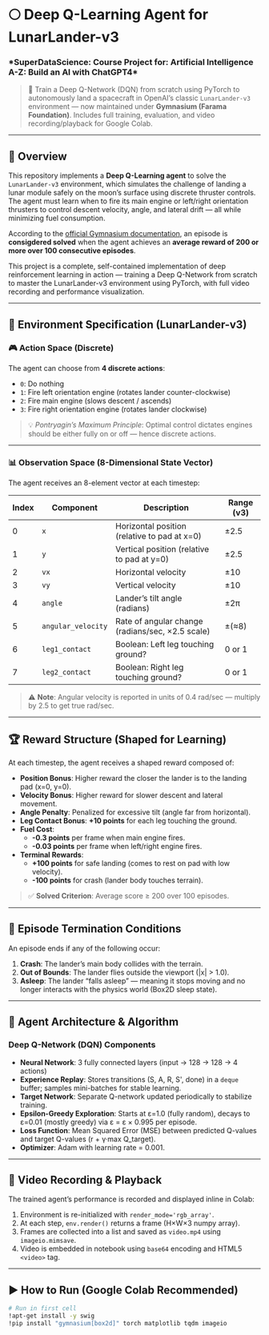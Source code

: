 # 🌕 Deep Q-Learning Agent for LunarLander-v3

### \*SuperDataScience: Course Project for: **Artificial Intelligence A-Z: Build an AI with ChatGPT4\***

> 🚀 Train a Deep Q-Network (DQN) from scratch using PyTorch to autonomously land a spacecraft in OpenAI’s classic `LunarLander-v3` environment — now maintained under **Gymnasium (Farama Foundation)**. Includes full training, evaluation, and video recording/playback for Google Colab.

---

## 📖 Overview

This repository implements a **Deep Q-Learning agent** to solve the `LunarLander-v3` environment, which simulates the challenge of landing a lunar module safely on the moon’s surface using discrete thruster controls. The agent must learn when to fire its main engine or left/right orientation thrusters to control descent velocity, angle, and lateral drift — all while minimizing fuel consumption.

According to the [official Gymnasium documentation](https://gymnasium.farama.org/environments/box2d/lunar_lander/), an episode is **consigdered solved** when the agent achieves an **average reward of 200 or more over 100 consecutive episodes**.

This project is a complete, self-contained implementation of deep reinforcement learning in action — training a Deep Q-Network from scratch to master the LunarLander-v3 environment using PyTorch, with full video recording and performance visualization.

---

## 🎯 Environment Specification (LunarLander-v3)

### 🎮 Action Space (Discrete)

The agent can choose from **4 discrete actions**:

- `0`: Do nothing
- `1`: Fire left orientation engine (rotates lander counter-clockwise)
- `2`: Fire main engine (slows descent / ascends)
- `3`: Fire right orientation engine (rotates lander clockwise)

> 💡 _Pontryagin’s Maximum Principle_: Optimal control dictates engines should be either fully on or off — hence discrete actions.

---

### 📊 Observation Space (8-Dimensional State Vector)

The agent receives an 8-element vector at each timestep:

| Index | Component          | Description                                      | Range (v3) |
| ----- | ------------------ | ------------------------------------------------ | ---------- |
| 0     | `x`                | Horizontal position (relative to pad at x=0)     | ±2.5       |
| 1     | `y`                | Vertical position (relative to pad at y=0)       | ±2.5       |
| 2     | `vx`               | Horizontal velocity                              | ±10        |
| 3     | `vy`               | Vertical velocity                                | ±10        |
| 4     | `angle`            | Lander’s tilt angle (radians)                    | ±2π        |
| 5     | `angular_velocity` | Rate of angular change (radians/sec, ×2.5 scale) | ±(≈8)      |
| 6     | `leg1_contact`     | Boolean: Left leg touching ground?               | 0 or 1     |
| 7     | `leg2_contact`     | Boolean: Right leg touching ground?              | 0 or 1     |

> ⚠️ **Note**: Angular velocity is reported in units of 0.4 rad/sec — multiply by 2.5 to get true rad/sec.

---

## 🏆 Reward Structure (Shaped for Learning)

At each timestep, the agent receives a shaped reward composed of:

- **Position Bonus**: Higher reward the closer the lander is to the landing pad (x=0, y=0).
- **Velocity Bonus**: Higher reward for slower descent and lateral movement.
- **Angle Penalty**: Penalized for excessive tilt (angle far from horizontal).
- **Leg Contact Bonus**: **+10 points** for each leg touching the ground.
- **Fuel Cost**:
  - **-0.3 points** per frame when main engine fires.
  - **-0.03 points** per frame when left/right engine fires.
- **Terminal Rewards**:
  - **+100 points** for safe landing (comes to rest on pad with low velocity).
  - **-100 points** for crash (lander body touches terrain).

> ✅ **Solved Criterion**: Average score ≥ 200 over 100 episodes.

---

## 🔄 Episode Termination Conditions

An episode ends if any of the following occur:

1. **Crash**: The lander’s main body collides with the terrain.
2. **Out of Bounds**: The lander flies outside the viewport (|x| > 1.0).
3. **Asleep**: The lander “falls asleep” — meaning it stops moving and no longer interacts with the physics world (Box2D sleep state).

---

## 🧠 Agent Architecture & Algorithm

### Deep Q-Network (DQN) Components

- **Neural Network**: 3 fully connected layers (input → 128 → 128 → 4 actions)
- **Experience Replay**: Stores transitions (S, A, R, S', done) in a `deque` buffer; samples mini-batches for stable learning.
- **Target Network**: Separate Q-network updated periodically to stabilize training.
- **Epsilon-Greedy Exploration**: Starts at ε=1.0 (fully random), decays to ε=0.01 (mostly greedy) via ε = ε × 0.995 per episode.
- **Loss Function**: Mean Squared Error (MSE) between predicted Q-values and target Q-values (r + γ·max Q_target).
- **Optimizer**: Adam with learning rate = 0.001.

---

## 🎥 Video Recording & Playback

The trained agent’s performance is recorded and displayed inline in Colab:

1. Environment is re-initialized with `render_mode='rgb_array'`.
2. At each step, `env.render()` returns a frame (H×W×3 numpy array).
3. Frames are collected into a list and saved as `video.mp4` using `imageio.mimsave`.
4. Video is embedded in notebook using `base64` encoding and HTML5 `<video>` tag.

---

## ▶️ How to Run (Google Colab Recommended)

```bash
# Run in first cell
!apt-get install -y swig
!pip install "gymnasium[box2d]" torch matplotlib tqdm imageio
```
